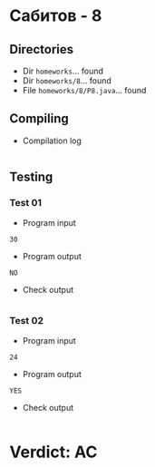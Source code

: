 # Сабитов - 8
## Directories
- Dir `homeworks`... found
- Dir `homeworks/8`... found
- File `homeworks/8/P8.java`... found
## Compiling
- Compilation log
```
```
## Testing
### Test 01
- Program input
```
30
```
- Program output
```
NO
```
- Check output
```
```
### Test 02
- Program input
```
24
```
- Program output
```
YES
```
- Check output
```
```
# Verdict: AC
